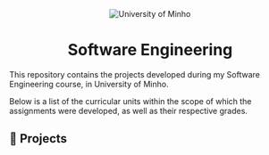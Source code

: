 <div align="center">
  <img src="https://www.eng.uminho.pt/SiteAssets/Logo.PNG" alt="University of Minho">
  <br>
</div>

<div align="center">
	<h1><strong>Software Engineering</strong></h1>
</div>

This repository contains the projects developed during my Software Engineering course, in University of Minho.

Below is a list of the curricular units within the scope of which the assignments were developed, as well as their respective grades.

## :memo: Projects
